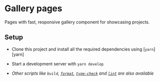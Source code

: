# Gallery pages

Pages with fast, responsive gallery component for showcasing projects.

## Setup

- Clone this project and install all the required dependencies using [`yarn`][yarn]
- Start a development server with `yarn develop`

- _Other scripts like `build`, [`format`](#automatic-code-formatting), [`type-check`](#static-type-checking) and [`lint`](#linting) are also available_


<!---
### Deploy

[![Deploy to Netlify](https://www.netlify.com/img/deploy/button.svg)](https://app.netlify.com/start/deploy?repository=https://github.com/simonyiszk/schdesign-web)

## Developer experience

### Automatic code formatting

[Prettier][] is an opinionated code formatter aiming to provide codebase consistency when multiple developers work on the same project. The main reason behind adopting it is to [stop all the on-going debates over coding styles][].

[prettier]: https://prettier.io/
[stop all the on-going debates over coding styles]: https://prettier.io/docs/en/why-prettier.html

### Static type checking

[TypeScript][] adds optional types to JavaScript, preventing several programming mistakes. For a quick guide about using React with it, please refer to the [React TypeScript Cheatsheet].

[typescript]: https://www.typescriptlang.org/
[react typescript cheatsheet]: https://github.com/sw-yx/react-typescript-cheatsheet

### Linting

Linters are tools that analyze source code to flag programming errors, bugs, stylistic errors, and suspicious constructs. Source code is linted by [ESLint][], enforcing the [Airbnb JavaScript Style Guide][] through an overridable set of rules provided by [eslint-config-airbnb][].

[eslint]: https://eslint.org/
[airbnb javascript style guide]: https://github.com/airbnb/javascript
[eslint-config-airbnb]: https://github.com/airbnb/javascript/tree/master/packages/eslint-config-airbnb

-->
